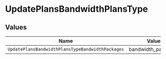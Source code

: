 # UpdatePlansBandwidthPlansType


## Values

| Name                                             | Value                                            |
| ------------------------------------------------ | ------------------------------------------------ |
| `UpdatePlansBandwidthPlansTypeBandwidthPackages` | bandwidth_packages                               |